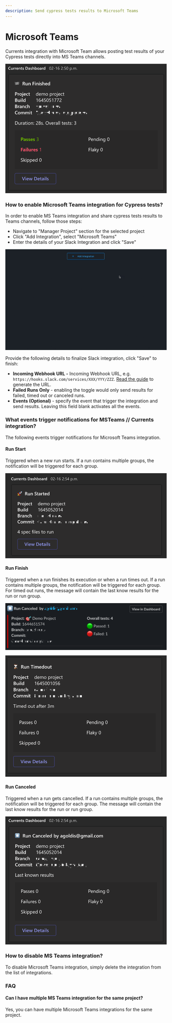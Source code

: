 ```yaml
---
description: Send cypress tests results to Microsoft Teams
---
```


# Microsoft Teams

Currents integration with Microsoft Team allows posting test results of your Cypress tests directly into MS Teams channels.

![Cypress Tests Results in Microsoft Teams](../.gitbook/assets/cypress-msteams-example.png)

### How to enable Microsoft Teams integration for Cypress tests?

In order to enable MS Teams integration and share cypress tests results to Teams channels, follow those steps:

* Navigate to "Manager Project" section for the selected project
* Click "Add Integration", select "Microsoft Teams"
* Enter the details of your Slack Integration and click "Save"

![Enabling Microsoft Teams Slack integration](../.gitbook/assets/cypress-msteam-setup.gif)

Provide the following details to finalize Slack integration, click "Save" to finish:

* **Incoming Webhook URL -** Incoming Webhook URL, e.g. `https://hooks.slack.com/services/XXX/YYY/ZZZ`. [Read the guide](https://docs.microsoft.com/en-us/microsoftteams/platform/webhooks-and-connectors/how-to/add-incoming-webhook) to generate the URL.
* **Failed Runs Only** - enabling the toggle would only send results for failed, timed out or canceled runs.
* **Events (Optional)** - specify the event that trigger the integration and send results. Leaving this field blank activates all the events.

### What events trigger notifications for MSTeams // Currents integration?

The following events trigger notifications for Microsoft Teams integration.

#### **Run Start**

Triggered when a new run starts. If a run contains multiple groups, the notification will be triggered for each group.

![Example of MS Teams notification for Cypress Run Start event](../.gitbook/assets/cypress-msteams-run-start.png)

#### **Run Finish**

Triggered when a run finishes its execution or when a run times out. If a run contains multiple groups, the notification will be triggered for each group. For timed out runs, the message will contain the last know results for the run or run group.

![Example of MS Teams notification for Cypress Run Finished](<../.gitbook/assets/cypress-run-canceled-slack (1).png>)

![Example of MS Teams notification for Cypress Run Finished with Timeout event ](../.gitbook/assets/cypress-msteams-run-timedout.png)

#### Run Canceled

Triggered when a run gets cancelled. If a run contains multiple groups, the notification will be triggered for each group. The message will contain the last know results for the run or run group.

![Example of MS Teams notification for Cypress Run Canceled event ](../.gitbook/assets/cypress-teams-run-canceled.png)

### How to disable MS Teams integration?

To disable Microsoft Teams integration, simply delete the integration from the list of integrations.

### FAQ

#### Can I have multiple MS Teams integration for the same project?

Yes, you can have multiple Microsoft Teams integrations for the same project.
